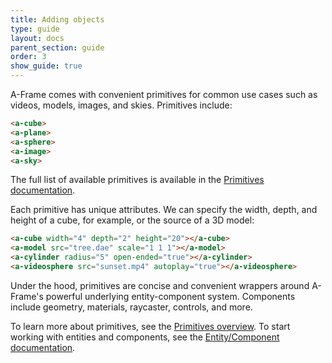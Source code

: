 ```yaml
---
title: Adding objects
type: guide
layout: docs
parent_section: guide
order: 3
show_guide: true
---
```


A-Frame comes with convenient primitives for common use cases such as videos, models, images, and skies. Primitives include:

```html
<a-cube>
<a-plane>
<a-sphere>
<a-image>
<a-sky>
```

The full list of available primitives is available in the [Primitives documentation](../../docs/primitives/).

Each primitive has unique attributes. We can specify the width, depth, and height of a cube, for example, or the source of a 3D model:

```html
<a-cube width="4" depth="2" height="20"></a-cube>
<a-model src="tree.dae" scale="1 1 1"></a-model>
<a-cylinder radius="5" open-ended="true"></a-cylinder>
<a-videosphere src="sunset.mp4" autoplay="true"></a-videosphere>
```

Under the hood, primitives are concise and convenient wrappers around A-Frame's powerful underlying entity-component system. Components include geometry, materials, raycaster, controls, and more. 

To learn more about primitives, see the [Primitives overview](../../docs/primitives/). To start working with entities and components, see the [Entity/Component documentation](../core/).
